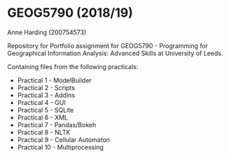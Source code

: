 # GEOG5790 (2018/19)
Anne Harding (200754573)

Repository for Portfolio assignment for GEOG5790 - Programming for Geographical Information Analysis: Advanced Skills at University of Leeds.

Containing files from the following practicals:
- Practical 1 - ModelBuilder
- Practical 2 - Scripts
- Practical 3 - AddIns
- Practical 4 - GUI
- Practical 5 - SQLite 
- Practical 6 - XML
- Practical 7 - Pandas/Bokeh
- Practical 8 - NLTK
- Practical 9 - Cellular Automaton
- Practical 10 - Multiprocessing
